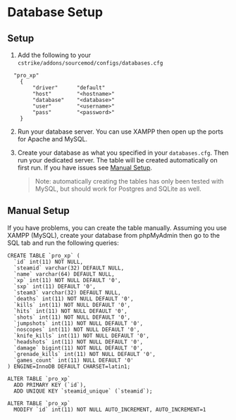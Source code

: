 # Database Setup

## Setup

1. Add the following to your `cstrike/addons/sourcemod/configs/databases.cfg`

```
  "pro_xp"
    {
        "driver"      "default"
        "host"        "<hostname>"
        "database"    "<database>"
        "user"        "<username>"
        "pass"        "<password>"
    }
```

2. Run your database server. You can use XAMPP then open up the ports for Apache and MySQL.

3. Create your database as what you specified in your `databases.cfg`. Then run your dedicated server. The table will be created automatically on first run. If you have issues see [Manual Setup](db_setup.md#manual-setup).
   
   > Note: automatically creating the tables has only been tested with MySQL, but should work for Postgres and SQLite as well.

## Manual Setup

If you have problems, you can create the table manually. Assuming you use XAMPP (MySQL), create your database from phpMyAdmin then go to the SQL tab and run the following queries:

```
CREATE TABLE `pro_xp` (
  `id` int(11) NOT NULL,
  `steamid` varchar(32) DEFAULT NULL,
  `name` varchar(64) DEFAULT NULL,
  `xp` int(11) NOT NULL DEFAULT '0',
  `sxp` int(11) DEFAULT '0',
  `steam3` varchar(32) DEFAULT NULL,
  `deaths` int(11) NOT NULL DEFAULT '0',
  `kills` int(11) NOT NULL DEFAULT '0',
  `hits` int(11) NOT NULL DEFAULT '0',
  `shots` int(11) NOT NULL DEFAULT '0',
  `jumpshots` int(11) NOT NULL DEFAULT '0',
  `noscopes` int(11) NOT NULL DEFAULT '0',
  `knife_kills` int(11) NOT NULL DEFAULT '0',
  `headshots` int(11) NOT NULL DEFAULT '0',
  `damage` bigint(11) NOT NULL DEFAULT '0',
  `grenade_kills` int(11) NOT NULL DEFAULT '0',
  `games_count` int(11) NULL DEFAULT '0'
) ENGINE=InnoDB DEFAULT CHARSET=latin1;

ALTER TABLE `pro_xp`
  ADD PRIMARY KEY (`id`),
  ADD UNIQUE KEY `steamid_unique` (`steamid`);

ALTER TABLE `pro_xp`
  MODIFY `id` int(11) NOT NULL AUTO_INCREMENT, AUTO_INCREMENT=1
```
